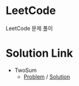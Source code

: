 # LeetCode
LeetCode 문제 풀이


# Solution Link
* TwoSum
  * [Problem](https://leetcode.com/problems/two-sum/description/) / [Solution](https://github.com/uwangg/LeetCode/blob/master/Code/TwoSum.cpp)
